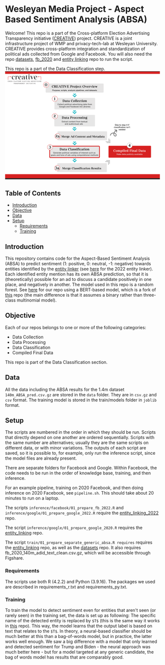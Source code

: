 
# Wesleyan Media Project - Aspect Based Sentiment Analysis (ABSA)

Welcome! This repo is a part of the Cross-platform Election Advertising Transparency initiative ([CREATIVE](https://www.creativewmp.com/)) project. CREATIVE is a joint infrastructure project of WMP and privacy-tech-lab at Wesleyan University. CREATIVE provides cross-platform integration and standardization of political ads collected from Google and Facebook. You will also need the repo [datasets](https://github.com/Wesleyan-Media-Project/datasets), [fb_2020](https://github.com/Wesleyan-Media-Project/fb_2022) and [entity linking](https://github.com/Wesleyan-Media-Project/entity_linking) repo to run the script.

This repo is a part of the Data Classification step.
![A picture of the repo pipeline with this repo highlighted](CREATIVE_step3_032524.png)

## Table of Contents

- [Introduction](#introduction)
- [Objective](#objective)
- [Data](#data)
- [Setup](#setup)
  - [Requirements](#requirements)
  - [Training](#training)

## Introduction

This repository contains code for the Aspect-Based Sentiment Analysis (ABSA) to predict sentiment (1: positive, 0: neutral, -1: negative) towards entities identified by the [entity linker](https://github.com/Wesleyan-Media-Project/entity_linking) (see [here](https://github.com/Wesleyan-Media-Project/entity_linking_2022) for the 2022 entity linker). Each identified entity mention has its own ABSA prediction, so that it is (theoretically) possible for an ad to discuss a candidate positively in one place, and negatively in another. The model used in this repo is a random forest. See [here](https://github.com/markusneumann/ABSA-PyTorch) for our repo using a BERT-based model, which is a fork of [this](https://github.com/songyouwei/ABSA-PyTorch) repo (the main difference is that it assumes a binary rather than three-class multinomial model).

## Objective

Each of our repos belongs to one or more of the following categories:

- Data Collection
- Data Processing
- Data Classification
- Compiled Final Data 

This repo is part of the Data Classification section.

## Data

All the data including the ABSA results for the 1.4m dataset  `140m_ABSA_pred.csv.gz` are stored in the `data` folder. They are in `csv.gz` and `csv` format. The training model is stored in the train/models folder in `joblib` format.

## Setup

The scripts are numbered in the order in which they should be run. Scripts that directly depend on one another are ordered sequentially. Scripts with the same number are alternatives; usually they are the same scripts on different data, or with minor variations. The outputs of each script are saved, so it is possible to, for example, only run the inference script, since the model files are already present.

There are separate folders for Facebook and Google. Within Facebook, the code needs to be run in the order of knowledge base, training, and then inference.

For an example pipeline, training on 2020 Facebook, and then doing inference on 2020 Facebook, see `pipeline.sh`. This should take about 20 minutes to run on a laptop.

The scripts `inference/facebook/01_prepare_fb_2022.R` and `inference/google/01_prepare_google_2022.R` require the [entity_linking_2022](https://github.com/Wesleyan-Media-Project/entity_linking_2022) repo.

The script `inference/google/01_prepare_google_2020.R` requires the [entity_linking](https://github.com/Wesleyan-Media-Project/entity_linking) repo.

The script `train/01_prepare_separate_generic_absa.R requires` requires the [entity_linking](https://github.com/Wesleyan-Media-Project/entity_linking) repo, as well as the [datasets](https://github.com/Wesleyan-Media-Project/datasets) repo. It also requires fb_2020_140m_adid_text_clean.csv.gz, which will be accessible through Figshare. 

### Requirements

The scripts use both R (4.2.2) and Python (3.9.16). The packages we used are described in requirements_r.txt and requirements_py.txt.

### Training

To train the model to detect sentiment even for entities that aren't seen (or rarely seen) in the training set, the data is set up as following: The specific name of the detected entity is replaced by `$T$` (this is the same way it works in [this](https://github.com/songyouwei/ABSA-PyTorch) repo). This way, the model learns that the output label is based on text that relates to the `$T$`. In theory, a neural-based classifier should be much better at this than a bag-of-words model, but in practice, the latter works well enough. We saw a big difference with a model that only learned and detected sentiment for Trump and Biden - the neural approach was much better here - but for a model targeted at any generic candidate, the bag of words model has results that are comparably good.

